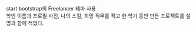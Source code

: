 start bootstrap의  Freelancer 테마 사용<br>
학번 이름과 프로필 사진, 나의 스킬, 희망 직무를 적고 한 학기 동안 만든 프로젝트를 설명과 함께 적었다.
